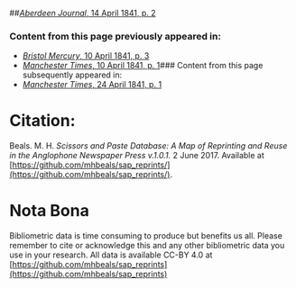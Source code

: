 ##[*Aberdeen Journal*, 14 April 1841, p. 2](https://mhbeals.github.io/sap_html/Aberdeen-Journal/Aberdeen-Journal-14-April-1841-p-2)

### Content from this page previously appeared in:
+ [*Bristol Mercury*, 10 April 1841, p. 3](https://mhbeals.github.io/sap_html/Bristol-Mercury/Bristol-Mercury-10-April-1841-p-3)
+ [*Manchester Times*, 10 April 1841, p. 1](https://mhbeals.github.io/sap_html/Manchester-Times/Manchester-Times-10-April-1841-p-1)### Content from this page subsequently appeared in:
+ [*Manchester Times*, 24 April 1841, p. 1](https://mhbeals.github.io/sap_html/Manchester-Times/Manchester-Times-24-April-1841-p-1)
                    
# Citation: 

Beals. M. H. *Scissors and Paste Database: A Map of Reprinting and Reuse in the Anglophone Newspaper Press v.1.0.1.* 2 June 2017. Available at [https://github.com/mhbeals/sap_reprints/](https://github.com/mhbeals/sap_reprints/). 
                    
# Nota Bona

Bibliometric data is time consuming to produce but benefits us all. Please remember to cite or acknowledge this and any other bibliometric data you use in your research. All data is available CC-BY 4.0 at [https://github.com/mhbeals/sap_reprints](https://github.com/mhbeals/sap_reprints)
